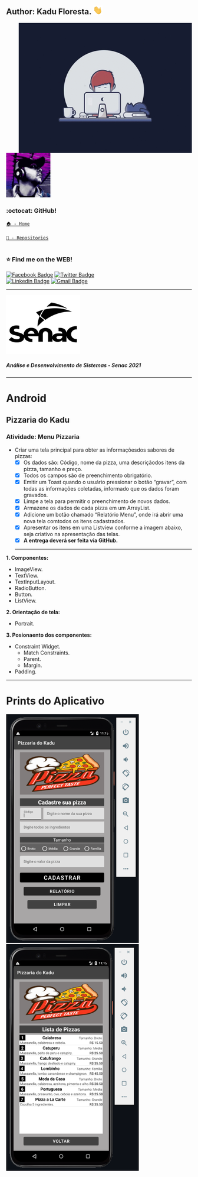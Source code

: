 <h2> Author: Kadu Floresta. <img src="https://github.com/KaduFloresta/KaduFloresta/blob/main/img/Hi.gif?raw=true" width="25"></h2>
<img align="right" alt="GIF" src="https://github.com/KaduFloresta/KaduFloresta/blob/main/img/gif2.gif?raw=true" width="470";/>

<a href="https://www.linkedin.com/in/kadufloresta/">
 <img src="https://github.com/KaduFloresta/KaduFloresta/blob/main/img/profile.gif?raw=true" width="120px; alt=""/></b></a>  
 <br>
 
<h3>:octocat: GitHub!</h3>
 <code><a href="https://github.com/KaduFloresta" title="HomeGit">🏠 - Home</a><br></code><br>
 <code><a href="https://github.com/KaduFloresta?tab=repositories" title="RepoGit">📂 - Repositories</a><br></code>
 
<br>

<h3>⭐ Find me on the WEB!</h3>

[![Facebook Badge](https://img.shields.io/badge/-Kadu_Floresta-lightblue?style=flat-square&logo=Facebook&logoColor=white&link=https://www.facebook.com/kadu.floresta)](https://www.facebook.com/kadu.floresta)
[![Twitter Badge](https://img.shields.io/badge/-@kadu_kururu-1ca0f1?style=flat-square&labelColor=1ca0f1&logo=twitter&logoColor=white&link=https://twitter.com/kadu_kururu)](https://twitter.com/kadu_kururu)
<br>
[![Linkedin Badge](https://img.shields.io/badge/-Kadu_Floresta-blue?style=flat-square&logo=Linkedin&logoColor=white&link=https://www.linkedin.com/in/kadufloresta/)](https://www.linkedin.com/in/kadufloresta/)
[![Gmail Badge](https://img.shields.io/badge/-cefloresta1@gmail.com-c14438?style=flat-square&logo=Gmail&logoColor=white&link=mailto:cefloresta1@gmail.com)](mailto:cefloresta1@gmail.com)

<hr>
<a href="https://portal.sc.senac.br/portal/site/descontos-e-bolsas/senac-joinville"><img src="https://github.com/KaduFloresta/JavaScript_WebSite/raw/master/img/senac.png" alt="drawing" width="200"/></a><h5>Análise e Desenvolvimento de Sistemas - Senac 2021</h5> 

---

# Android
## Pizzaria do Kadu

### Atividade: Menu Pizzaria
- Criar uma tela principal para obter as informaçõesdos sabores de pizzas:
    - [X] Os dados são:  Código, nome da pizza, uma descriçãodos itens da pizza, tamanho e preço.
    - [X] Todos os campos são de preenchimento obrigatório.
    - [X] Emitir um Toast quando o usuário pressionar o botão “gravar”, com todas as informações coletadas, informado que os dados foram gravados.          
    - [X] Limpe a tela para permitir o preenchimento de novos dados.
    - [X] Armazene os dados de cada pizza em um ArrayList.
    - [X] Adicione um botão chamado “Relatório Menu”, onde irá abrir uma nova tela comtodos os itens cadastrados.
    - [X] Apresentar os itens em uma Listview conforme a imagem abaixo, seja criativo na apresentação das telas.
    - [X] **A entrega deverá ser feita via GitHub.**
  
  ---

**1. Componentes:**
  - ImageView.
  - TextView.
  - TextInputLayout.
  - RadioButton.
  - Button.
  - ListView.

**2. Orientação de tela:**
  - Portrait.
 
**3. Posionaento dos componentes:**
 - Constraint Widget.
    - Match Constraints.
    - Parent.
    - Margin.
 - Padding.
 
 ---

 # Prints do Aplicativo 
 <img src="https://github.com/KaduFloresta/Android_Pizzaria_do_Kadu/blob/master/app/src/main/res/drawable/print.png" alt="drawing" width="360"/><img src="https://github.com/KaduFloresta/Android_Pizzaria_do_Kadu/blob/master/app/src/main/res/drawable/print2.png" alt="drawing" width="360"/>
